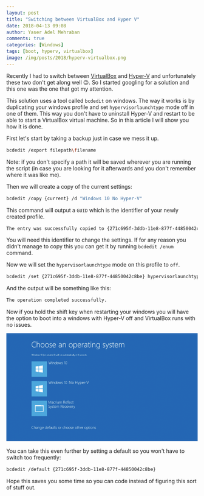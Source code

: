 ```yaml
---
layout: post
title: "Switching between VirtualBox and Hyper V"
date: 2018-04-13 09:08
author: Yaser Adel Mehraban
comments: true
categories: [Windows]
tags: [boot, hyperv, virtualbox]
image: /img/posts/2018/hyperv-virtualbox.png
---
```

Recently I had to switch between [VirtualBox](https://www.virtualbox.org/) and [Hyper-V](https://en.wikipedia.org/wiki/Hyper-V) and unfortunately these two don't get along well 😉. So I started googling for a solution and this one was the one that got my attention.

This solution uses a tool called `bcdedit` on windows. The way it works is by duplicating your windows profile and set `hypervisorlaunchtype` mode off in one of them. This way you don't have to uninstall Hyper-V and restart to be able to start a VirtualBox virtual machine. So in this article I will show you how it is done.

First let's start by taking a backup just in case we mess it up.

```bash
bcdedit /export filepath\filename
```
Note: if you don't specify a path it will be saved wherever you are running the script (in case you are looking for it afterwards and you don't remember where it was like me).

Then we will create a copy of the current settings:

```bash
bcdedit /copy {current} /d "Windows 10 No Hyper-V"
```

This command will output a `GUID` which is the identifier of your newly created profile.

```bash
The entry was successfully copied to {271c695f-3ddb-11e8-877f-44850042c8be}.
```

You will need this identifier to change the settings. If for any reason you didn't manage to copy this you can get it by running `bcdedit /enum` command.

Now we will set the `hypervisorlaunchtype` mode on this profile to `off`.

```bash
bcdedit /set {271c695f-3ddb-11e8-877f-44850042c8be} hypervisorlaunchtype off
```

And the output will be something like this:

```bash
The operation completed successfully.
```

Now if you hold the shift key when restarting your windows you will have the option to boot into a windows with Hyper-V off and VirtualBox runs with no issues.

![Windows boot menu](/img/posts/2018/windowsboot.gif)

You can take this even further by setting a default so you won't have to switch too frequently:

```bash
bcdedit /default {271c695f-3ddb-11e8-877f-44850042c8be}
```

Hope this saves you some time so you can code instead of figuring this sort of stuff out.
